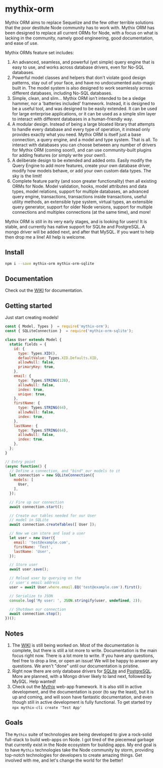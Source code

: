 # mythix-orm

Mythix ORM aims to replace Sequelize and the few other terrible solutions that the poor destitute Node community has to work with. Mythix ORM has been designed to replace all current ORMs for Node, with a focus on what is lacking in the community, namely good engineering, good documentation, and ease of use.

Mythix ORMs feature set includes:
  1. An advanced, seamless, and powerful (yet simple) query engine that is easy to use, and works across database drivers, even for No-SQL databases.
  2. Powerful model classes and helpers that don't violate good design patterns, stay out of your face, and have no undocumented auto-magic built in. The model system is also designed to work seamlessly across different databases, including No-SQL databases.
  3. Simple, clean, and slim... Mythix ORM isn't intended to be a sledge hammer, nor a 'batteries included' framework. Instead, it is designed to be a useful tool, and was designed to be easily extended. It can be used for large enterprise applications, or it can be used as a simple slim layer to interact with different databases in a human-friendly way.
  4. A modular design. Instead of being a large bloated library that attempts to handle every database and every type of operation, it instead only provides exactly what you need. Mythix ORM is itself just a base connection, a query engine, and a model and type system. That is all. To interact with databases you can choose between any number of drivers for Mythix ORM (coming soon!), and can use community-built plugins for adding features (or simply write your own!).
  5. A deliberate design to be extended and added onto. Easily modify the Query Engine to add more features, create your own database driver, modify how models behave, or add your own custom data types. The sky is the limit!
  6. Complete feature parity (and soon greater functionality) then all existing ORMs for Node. Model validation, hooks, model attributes and data types, model relations, support for multiple databases, an advanced query engine, transactions, transactions inside transactions, useful utility methods, an extensible type system, virtual types, an extensible query generator, support for older Node versions, support for multiple connections and multiplex connections (at the same time), and more!

Mythix ORM is still in its very early stages, and is looking for users! It is stable, and currently has native support for SQLite and PostgreSQL. A mongo driver will be added next, and after that MySQL. If you want to help then drop me a line! All help is welcome.

## Install

```bash
npm i --save mythix-orm mythix-orm-sqlite
```

## Documentation

Check out the [WIKI](https://github.com/th317erd/mythix-orm/wiki) for documentation.

## Getting started

Just start creating models!

```javascript
const { Model, Types }  = require('mythix-orm');
const { SQLiteConnection }  = require('mythix-orm-sqlite');

class User extends Model {
  static fields = {
    id: {
      type: Types.XID(),
      defaultValue: Types.XID.Defaults.XID,
      allowNull: false,
      primaryKey: true,
    },
    email: {
      type: Types.STRING(128),
      allowNull: false,
      index: true,
      unique: true,
    },
    firstName: {
      type: Types.STRING(64),
      allowNull: false,
      index: true,
    },
    lastName: {
      type: Types.STRING(64),
      allowNull: false,
      index: true,
    },
  };
}

// Entry point
(async function() {
  // Define a connection, and "bind" our models to it
  let connection = new SQLiteConnection({
    models: [
      User,
    ],
  });

  // Fire up our connection
  await connection.start();

  // Create our tables needed for our User
  // model in SQLite
  await connection.createTables([ User ]);

  // Now we can store and load a user
  let user = new User({
    email: 'test@example.com',
    firstName: 'Test',
    lastName: 'User',
  });

  // Store user
  await user.save();

  // Reload user by querying on the
  // user's email address
  user = await User.where.email.EQ('test@example.com').first();

  // Serialize to JSON
  console.log('My user: ', JSON.stringify(user, undefined, 2));

  // Shutdown our connection
  await connection.stop();
})();
```

## Notes

1. The [WIKI](https://github.com/th317erd/mythix-orm/wiki) is still being worked on. Most of the documentation is complete, but there is still a lot more to write. Documentation is the main focus right now. There is a lot more to write. If you have any questions, feel free to drop a line, or open an issue! We will be happy to answer any questions. We aren't "done" until our documentation is pristine.
2. Right now there are only database drivers for [SQLite](https://www.npmjs.com/package/mythix-orm-sqlite) and [PostgreSQL](https://www.npmjs.com/package/mythix-orm-postgresql). More are planned, with a Mongo driver likely to land next, followed by MySQL. Help wanted!
3. Check out the [Mythix](https://www.npmjs.com/package/mythix) web-app framework. It is also still in active development, and the documentation is poor (to say the least), but it is up and coming, and will soon have fantastic documentation, and even though still in active development is fully functional. To get started try `npx mythix-cli create 'Test App'`

## Goals

The `Mythix` suite of technologies are being developed to give a rock-solid full-stack to build web-apps on Node. I got tired of the piecemeal garbage that currently exist in the Node ecosystem for building apps. My end goal is to have `Mythix` technologies take the Node community by storm, providing top-notch technologies for developers to create amazing things. Get involved with me, and let's change the world for the better!
